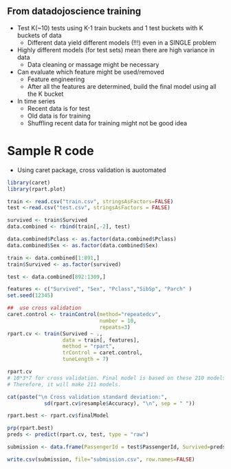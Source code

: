 ## From datadojoscience training
- Test K(~10) tests using K-1 train buckets and 1 test buckets with K buckets of data
  - Different data yield different models (!!!) even in a SINGLE problem
- Highly different models (for test sets) mean there are high variance in data
  - Data cleaning or massage might be necessary
- Can evaluate which feature might be used/removed
  - Feature engineering
  - After all the features are determined, build the final model using all the K bucket
- In time series
  - Recent data is for test
  - Old data is for training
  - Shuffling recent data for training might not be good idea

# Sample R code
- Using caret package, cross validation is auotomated
```R
library(caret)
library(rpart.plot)

train <- read.csv("train.csv", stringsAsFactors=FALSE)
test <-read.csv("test.csv", stringsAsFactors = FALSE)

survived <- train$Survived
data.combined <- rbind(train[,-2], test)

data.combined$Pclass <- as.factor(data.combined$Pclass)
data.combined$Sex <- as.factor(data.combined$Sex)

train <- data.combined[1:891,]
train$Survived <- as.factor(survived)

test <- data.combined[892:1309,]

features <- c("Survived", "Sex", "Pclass","SibSp", "Parch" )
set.seed(12345)

##  use cross validation
caret.control <- trainControl(method="repeatedcv",
                              number = 10,
                              repeats=3)
rpart.cv <- train(Survived ~ ., 
                  data = train[, features],
                  method = "rpart",
                  trControl = caret.control,
                  tuneLength = 7)

rpart.cv
# 10*3*7 for cross validation. Final model is based on these 210 models.
# Therefore, it will make 211 models.

cat(paste("\n Cross validation standard deviation:", 
            sd(rpart.cv$resample$Accuracy), "\n", sep = " "))

rpart.best <- rpart.cv$finalModel

prp(rpart.best)
preds <- predict(rpart.cv, test, type = "raw")

submission <- data.frame(PassengerId = test$PassengerId, Survived=preds)

write.csv(submission, file="submission.csv", row.names=FALSE)
```
